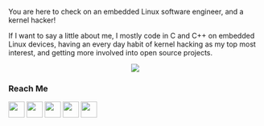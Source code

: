 You are here to check on an embedded Linux software engineer, and a kernel hacker!

If I want to say a little about me, I mostly code in C and C++ on embedded Linux devices, having an every day habit of kernel hacking as my top most interest, and getting more involved into open source projects.

<p align="center">
  <a href="https://skillicons.dev">
    <img src="https://skillicons.dev/icons?i=linux,c,cpp,py,bash,git,github,docker,githubactions,qt" />
  </a>
</p>

### Reach Me

<p align="left"> <a href="https://discord.com/users/briansalehi" target="_blank" rel="noreferrer"><img src="https://raw.githubusercontent.com/danielcranney/readme-generator/main/public/icons/socials/discord.svg" width="32" height="32" /></a> <a href="https://www.github.com/briansalehi" target="_blank" rel="noreferrer"><img src="https://raw.githubusercontent.com/danielcranney/readme-generator/main/public/icons/socials/github.svg" width="32" height="32" /></a> <a href="https://www.linkedin.com/in/briansalehi" target="_blank" rel="noreferrer"><img src="https://raw.githubusercontent.com/danielcranney/readme-generator/main/public/icons/socials/linkedin.svg" width="32" height="32" /></a> <a href="https://www.twitter.com/briansalehi" target="_blank" rel="noreferrer"><img src="https://raw.githubusercontent.com/danielcranney/readme-generator/main/public/icons/socials/twitter.svg" width="32" height="32" /></a> <a href="https://www.youtube.com/c/briansalehi" target="_blank" rel="noreferrer"><img src="https://raw.githubusercontent.com/danielcranney/readme-generator/main/public/icons/socials/youtube.svg" width="32" height="32" /></a></p>
